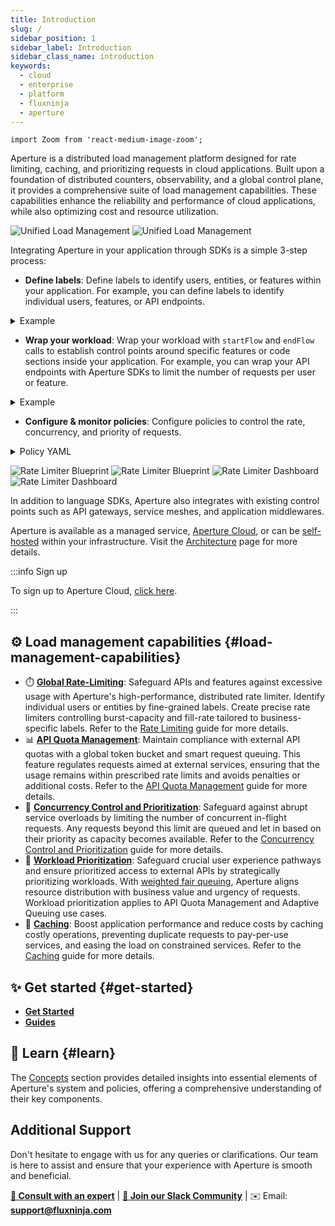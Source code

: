 ```yaml
---
title: Introduction
slug: /
sidebar_position: 1
sidebar_label: Introduction
sidebar_class_name: introduction
keywords:
  - cloud
  - enterprise
  - platform
  - fluxninja
  - aperture
---
```


```mdx-code-block
import Zoom from 'react-medium-image-zoom';
```

Aperture is a distributed load management platform designed for rate limiting,
caching, and prioritizing requests in cloud applications. Built upon a
foundation of distributed counters, observability, and a global control plane,
it provides a comprehensive suite of load management capabilities. These
capabilities enhance the reliability and performance of cloud applications,
while also optimizing cost and resource utilization.

![Unified Load Management](./assets/img/unified-load-management-light.svg#gh-light-mode-only)
![Unified Load Management](./assets/img/unified-load-management-dark.svg#gh-dark-mode-only)

Integrating Aperture in your application through SDKs is a simple 3-step
process:

- **Define labels**: Define labels to identify users, entities, or features
  within your application. For example, you can define labels to identify
  individual users, features, or API endpoints.

<!-- vale off -->
<!-- markdownlint-disable -->

  <details>
  <summary>Example</summary>

```typescript
// Tailor policies to get deeper insights into your workload with labels that
// capture business context.
const labels = {
  // You can rate limit each user individually.
  user: "jack",
  // And have different rate limits for different tiers of users.
  tier: "premium",
  // You can also provide the tokens for each request.
  // Tokens are flexible: LLM AI tokens in a prompt, complexity of a request,
  // number of sub-actions, etc.
  tokens: "200",
  // When peak load exceeds external quotas or infrastructure capacity,
  // requests can be throttled and prioritized.
  priority: HIGH,
  // Get deep insights into your workload. You can slice and dice performance
  // metrics by any label.
  workload: "/chat",
};
```

<!-- markdownlint-enable -->
<!-- vale on -->

  </details>

- **Wrap your workload**: Wrap your workload with `startFlow` and `endFlow`
  calls to establish control points around specific features or code sections
  inside your application. For example, you can wrap your API endpoints with
  Aperture SDKs to limit the number of requests per user or feature.

<!-- vale off -->
<!-- markdownlint-disable -->

  <details>
  <summary>Example</summary>

```typescript
// Wrap your workload with startFlow and endFlow calls, passing in the
// labels you defined earlier.
const flow = await apertureClient.startFlow("your_workload", {
  labels: labels,
  // Lookup result cache key to retrieve a cached result.
  resultCacheKey: queryParams,
});

// If rate or quota limit is not exceeded, the workload is executed.
if (flow.shouldRun()) {
  // Return a cached result or execute the workload.
  const cachedResult = flow.resultCache();
  const result = await yourWorkload(cachedResult);
  flow.setResultCache({
    value: result,
    ttl: { seconds: 86400, nanos: 0 },
  });
}
//
```

  </details>

<!-- markdownlint-enable -->
<!-- vale on -->

- **Configure & monitor policies**: Configure policies to control the rate,
  concurrency, and priority of requests.

<!-- vale off -->
<!-- markdownlint-disable -->

  <details>
  <summary>Policy YAML</summary>

```yaml
blueprint: rate-limiting/base
uri: github.com/fluxninja/aperture/blueprints@latest
policy:
  policy_name: rate_limit
  rate_limiter:
    bucket_capacity: 60
    fill_amount: 60
    parameters:
      interval: 3600s
      limit_by_label_key: user
    selectors:
      - control_point: your_workload
        label_matcher:
          match_list:
            - key: tier
              operator: In
              values:
                - premium
```

  </details>

<!-- markdownlint-enable -->
<!-- vale on -->

![Rate Limiter Blueprint](./get-started/assets/rate-limiter-blueprint-dark.png#gh-dark-mode-only)
![Rate Limiter Blueprint](./get-started/assets/rate-limiter-blueprint-light.png#gh-light-mode-only)
![Rate Limiter Dashboard](./get-started/assets/rate-limiter-dashboard-dark.png#gh-dark-mode-only)
![Rate Limiter Dashboard](./get-started/assets/rate-limiter-dashboard-light.png#gh-light-mode-only)

In addition to language SDKs, Aperture also integrates with existing control
points such as API gateways, service meshes, and application middlewares.

Aperture is available as a managed service, [Aperture Cloud][cloud], or can be
[self-hosted][self-hosted] within your infrastructure. Visit the
[Architecture][architecture] page for more details.

:::info Sign up

To sign up to Aperture Cloud, [click here][sign-up].

:::

## ⚙️ Load management capabilities {#load-management-capabilities}

- ⏱️ [**Global Rate-Limiting**](concepts/rate-limiter.md): Safeguard APIs and
  features against excessive usage with Aperture's high-performance, distributed
  rate limiter. Identify individual users or entities by fine-grained labels.
  Create precise rate limiters controlling burst-capacity and fill-rate tailored
  to business-specific labels. Refer to the
  [Rate Limiting](guides/per-user-rate-limiting.md) guide for more details.
- 📊
  [**API Quota Management**](concepts/request-prioritization/quota-scheduler.md):
  Maintain compliance with external API quotas with a global token bucket and
  smart request queuing. This feature regulates requests aimed at external
  services, ensuring that the usage remains within prescribed rate limits and
  avoids penalties or additional costs. Refer to the
  [API Quota Management](guides/api-quota-management.md) guide for more details.
- 🚦
  [**Concurrency Control and Prioritization**](concepts/request-prioritization/concurrency-scheduler.md):
  Safeguard against abrupt service overloads by limiting the number of
  concurrent in-flight requests. Any requests beyond this limit are queued and
  let in based on their priority as capacity becomes available. Refer to the
  [Concurrency Control and Prioritization](guides/concurrency-control-and-prioritization.md)
  guide for more details.
- 🎯 [**Workload Prioritization**](concepts/scheduler.md): Safeguard crucial
  user experience pathways and ensure prioritized access to external APIs by
  strategically prioritizing workloads. With
  [weighted fair queuing](https://en.wikipedia.org/wiki/Weighted_fair_queueing),
  Aperture aligns resource distribution with business value and urgency of
  requests. Workload prioritization applies to API Quota Management and Adaptive
  Queuing use cases.
- 💾 [**Caching**](concepts/cache.md): Boost application performance and reduce
  costs by caching costly operations, preventing duplicate requests to
  pay-per-use services, and easing the load on constrained services. Refer to
  the [Caching](guides/caching.md) guide for more details.

## ✨ Get started {#get-started}

- [**Get Started**](get-started/get-started.md)
- [**Guides**](guides/guides.md)

## 📖 Learn {#learn}

The [Concepts](concepts/concepts.md) section provides detailed insights into
essential elements of Aperture's system and policies, offering a comprehensive
understanding of their key components.

## Additional Support

Don't hesitate to engage with us for any queries or clarifications. Our team is
here to assist and ensure that your experience with Aperture is smooth and
beneficial.

<!-- vale off -->

[**💬 Consult with an expert**](https://calendly.com/fluxninja/fluxninja-meeting)
|
[**👥 Join our Slack Community**](https://join.slack.com/t/fluxninja-aperture/shared_invite/zt-1vm2t2yjb-AG8rzKkB5TpPmqihJB6YYw)
| ✉️ Email: [**support@fluxninja.com**](mailto:support@fluxninja.com)

<!-- vale on -->

[cloud]: https://www.fluxninja.com
[sign-up]: https://app.fluxninja.com/sign-up
[architecture]: /aperture-for-infra/architecture.md
[self-hosted]: /aperture-for-infra/aperture-for-infra.md
